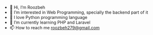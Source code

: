 - 👋 Hi, I’m Roozbeh
- 👀 I’m interested in Web Programming, specially the backend part of it
- 💟 I love Python programming language
- 🌱 I’m currently learning PHP and Laravel
- 📫 How to reach me roozbeh279@gmail.com
<!---
Roozbeh-web/Roozbeh-web is a ✨ special ✨ repository because its `README.md` (this file) appears on your GitHub profile.
You can click the Preview link to take a look at your changes.
--->
